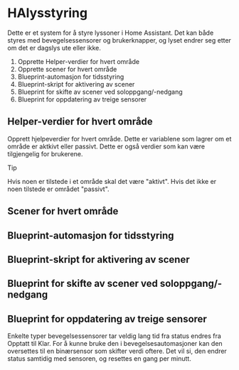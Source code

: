 # HAlysstyring
Dette er et system for å styre lyssoner i Home Assistant. Det kan både styres med bevegelsessensorer og brukerknapper, og lyset endrer seg etter om det er dagslys ute eller ikke.

1. Opprette Helper-verdier for hvert område
2. Opprette scener for hvert område
3. Blueprint-automasjon for tidsstyring
4. Blueprint-skript for aktivering av scener
5. Blueprint for skifte av scener ved soloppgang/-nedgang
6. Blueprint for oppdatering av treige sensorer

## Helper-verdier for hvert område
Opprett hjelpeverdier for hvert område. Dette er variablene som lagrer om et område er aktkivt eller passivt. Dette er også verdier som kan være tilgjengelig for brukerene.

> [!TIP]
> Hvis noen er tilstede i et område skal det være "aktivt". Hvis det ikke er noen tilstede er området "passivt".

## Scener for hvert område


## Blueprint-automasjon for tidsstyring


## Blueprint-skript for aktivering av scener


## Blueprint for skifte av scener ved soloppgang/-nedgang


## Blueprint for oppdatering av treige sensorer
Enkelte typer bevegelsessensorer tar veldig lang tid fra status endres fra Opptatt til Klar. For å kunne bruke den i bevegelsesautomasjoner kan den oversettes til en binærsensor som skifter verdi oftere. Det vil si, den endrer status samtidig med sensoren, og resettes en gang per minutt.